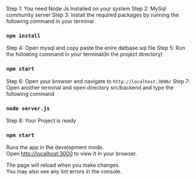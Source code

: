 Step 1:
You need Node Js Installed on your system 
Step 2:
MySql community server 
Step 3:
Install the required packages by running the following command in your terminal
### `npm install`
Step 4:
Open mysql and copy paste the enire datbase.sql file
Step 5:
Run the following command in your terminal(In the project directory)
### `npm start`
Step 6:
Open your browser and navigate to `http://localhost:3000/`
Step 7:
Open another terminal and open directory src/backend and type the following command 
### `node server.js`
Step 8:
Your Project is ready

### `npm start`

Runs the app in the development mode.\
Open [http://localhost:3000](http://localhost:3000) to view it in your browser.

The page will reload when you make changes.\
You may also see any lint errors in the console.

